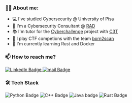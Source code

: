 ### :man_technologist: **About me:**

- 💻 I've studied Cybersecurity @ University of Pisa
- 👔 I'm a Cybersecurity Consultant @ [RAD]([https://www.thalesgroup.com/en](https://radsec.it/en/))
- 📚 I'm tutor for the [Cyberchallenge](https://cyberchallenge.it/) project with [C3T](https://www.c3t.it/)
- 🚩 I play CTF competions with the team [born2scan](https://born2scan.run/) <br>
- 🌱 I'm currently learning Rust and Docker
 
### 📫 **How to reach me?** 
<div id="social_badges">
  <a href="https://www.linkedin.com/in/gianmarco-pastore-759aa5176/?locale=en_US">
    <img src="https://img.shields.io/badge/LinkedIn-blue?style=for-the-badge&logo=linkedin&logoColor=white" alt="LinkedIn Badge"/>
  </a>
  <a href="mailto:g.pastore11@studenti.unipi.it">
    <img src="https://img.shields.io/badge/Email-blue?style=for-the-badge&logo=mail" alt="mail Badge"/>
  </a>
</div>

### :hammer_and_wrench: Tech Stack
<div id="tech_badges">
    <img src="https://img.shields.io/badge/Python-blue?logo=python&logoColor=yellow&style=for-the-badge" alt="Python Badge"/>
    <img src="https://img.shields.io/badge/C++-blue?logo=c%2B%2B&logoColor=White&style=for-the-badge" alt="C++ Badge"/>
    <img src="https://img.shields.io/badge/Java-yellow?style=for-the-badge&logo=java&logoColor=white" alt="Java badge"/>
    <img src="https://img.shields.io/badge/Rust-red?logo=c%2B%2B&logoColor=White&style=for-the-badge" alt="Rust Badge"/>
</div>
